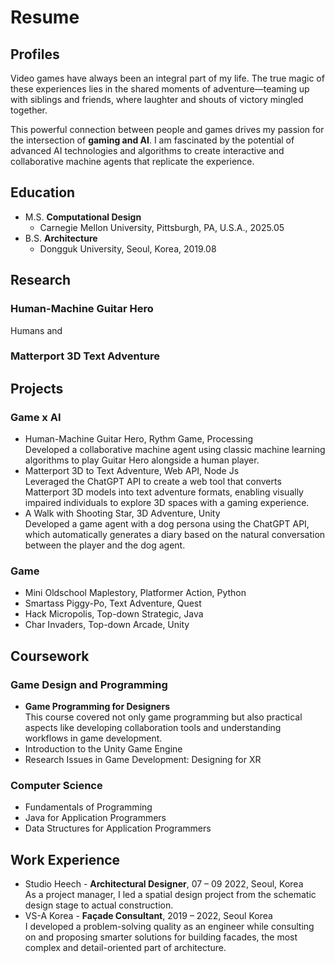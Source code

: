 # Resume

## Profiles
Video games have always been an integral part of my life. The true magic of these experiences lies in the shared moments of adventure—teaming up with siblings and friends, where laughter and shouts of victory mingled together.

This powerful connection between people and games drives my passion for the intersection of **gaming and AI**. I am fascinated by the potential of advanced AI technologies and algorithms to create interactive and collaborative machine agents that replicate the experience.

## Education
- M.S. **Computational Design**
  - Carnegie Mellon University, Pittsburgh, PA, U.S.A., 2025.05
- B.S. **Architecture**
  - Dongguk University, Seoul, Korea, 2019.08

## Research
### Human-Machine Guitar Hero
Humans and 
### Matterport 3D Text Adventure

## Projects
### Game x AI
- Human-Machine Guitar Hero, Rythm Game, Processing \
  Developed a collaborative machine agent using classic machine learning algorithms to play Guitar Hero alongside a human player.
- Matterport 3D to Text Adventure, Web API, Node Js \
  Leveraged the ChatGPT API to create a web tool that converts Matterport 3D models into text adventure formats, enabling visually impaired individuals to explore 3D spaces with a gaming experience.
- A Walk with Shooting Star, 3D Adventure, Unity \
  Developed a game agent with a dog persona using the ChatGPT API, which automatically generates a diary based on the natural conversation between the player and the dog agent.

### Game
- Mini Oldschool Maplestory, Platformer Action, Python
- Smartass Piggy-Po, Text Adventure, Quest
- Hack Micropolis, Top-down Strategic, Java
- Char Invaders, Top-down Arcade, Unity

## Coursework
### Game Design and Programming
- **Game Programming for Designers** \
  This course covered not only game programming but also practical aspects like developing collaboration tools and understanding workflows in game development. 
- Introduction to the Unity Game Engine
- Research Issues in Game Development: Designing for XR

### Computer Science
- Fundamentals of Programming
- Java for Application Programmers
- Data Structures for Application Programmers

## Work Experience
- Studio Heech - **Architectural Designer**, 07 – 09 2022, Seoul, Korea \
  As a project manager, I led a spatial design project from the schematic design stage to actual construction.
- VS-A Korea - **Façade Consultant**, 2019 – 2022, Seoul Korea \
  I developed a problem-solving quality as an engineer while consulting on and proposing smarter solutions for building facades, the most complex and detail-oriented part of architecture.
